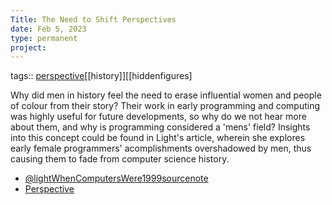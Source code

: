 ```yaml
---
Title: The Need to Shift Perspectives
date: Feb 5, 2023
type: permanent
project:
---
```


tags::  [perspective](perspective)[[history]][[hiddenfigures]


Why did men in history feel the need to erase influential women and people of colour from their story?  Their work in early programming and computing was highly useful for future developments, so why do we not hear more about them, and why is programming considered a 'mens' field? Insights into this concept could be found in Light's article, wherein she explores early female programmers' acomplishments overshadowed by men, thus causing them to fade from computer science history.

- [@lightWhenComputersWere1999sourcenote](@lightWhenComputersWere1999sourcenote.md)
- [Perspective](Perspective.md)
